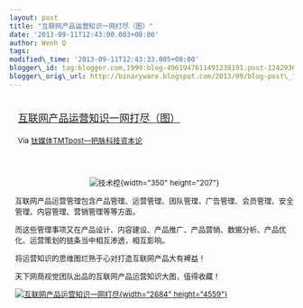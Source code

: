 ```yaml
--- 
layout: post 
title: "互联网产品运营知识一网打尽（图）" 
date: '2013-09-11T12:43:00.003+08:00' 
author: Wenh Q
tags:
modified\_time: '2013-09-11T12:43:33.085+08:00' 
blogger\_id: tag:blogger.com,1999:blog-4961947611491238191.post-1242936773197410406
blogger\_orig\_url: http://binaryware.blogspot.com/2013/09/blog-post\_11.html
---
```

<div style="margin: 10px; padding: 5px;">

<div style="font-size: 18px;">

[互联网产品运营知识一网打尽（图）](http://www.tmtpost.com/62606.html)

</div>

<div style="font-size: 13px;">

Via [钛媒体TMTpost—把脉科技资本论](http://www.tmtpost.com/)

</div>

</div>

<div style="font-size: 13px; padding: 15px 0 10px 10px;">

<div style="text-align: center;">

![技术控](http://www.tmtpost.com/wp-content/uploads/2013/09/137886458843.jpg "技术控"){width="350"
height="207"}

</div>



互联网产品运营管理包含产品管理、运营管理、团队管理、广告管理、会员管理、安全管理、内容管理、营销管理等等方面。

而这些管理事项又在产品设计、内容建设、产品推广、产品营销、数据分析、产品优化、运营策划的链条当中相互渗透，相互影响。

将运营知识的思维图烂熟于心对打造互联网产品大有裨益！

天下网商视觉团队出品的互联网产品运营知识大图，值得收藏！



[![互联网产品运营知识一网打尽](http://www.tmtpost.com/wp-content/uploads/2013/09/13788640406.jpg "互联网产品运营知识一网打尽"){width="2684"
height="4559"}](http://www.tmtpost.com/wp-content/uploads/2013/09/13788640406.jpg)

</div>
